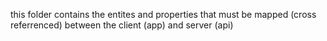 this folder contains the entites and properties
that must be mapped (cross referrenced)
between the client (app) and server (api)